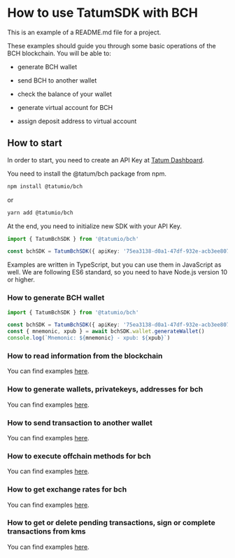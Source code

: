 # How to use TatumSDK with BCH

This is an example of a README.md file for a project.

These examples should guide you through some basic operations of the BCH blockchain. You will be able to:

- generate BCH wallet
- send BCH to another wallet
- check the balance of your wallet

- generate virtual account for BCH
- assign deposit address to virtual account

## How to start

In order to start, you need to create an API Key at [Tatum Dashboard](https://dashboard.tatum.io).

You need to install the @tatum/bch package from npm.

```bash
npm install @tatumio/bch
```

or

```bash
yarn add @tatumio/bch
```

At the end, you need to initialize new SDK with your API Key.

```typescript
import { TatumBchSDK } from '@tatumio/bch'

const bchSDK = TatumBchSDK({ apiKey: '75ea3138-d0a1-47df-932e-acb3ee807dab' })
```

Examples are written in TypeScript, but you can use them in JavaScript as well. We are following ES6 standard, so you
need to have Node.js version 10 or higher.

### How to generate BCH wallet

```typescript
import { TatumBchSDK } from '@tatumio/bch'

const bchSDK = TatumBchSDK({ apiKey: '75ea3138-d0a1-47df-932e-acb3ee807dab' })
const { mnemonic, xpub } = await bchSDK.wallet.generateWallet()
console.log(`Mnemonic: ${mnemonic} - xpub: ${xpub}`)
```

### How to read information from the blockchain

You can find examples [here](./src/app/bch.blockchain.example.ts).

### How to generate wallets, privatekeys, addresses for bch

You can find examples [here](./src/app/bch.wallet.example.ts).

### How to send transaction to another wallet

You can find examples [here](./src/app/bch.tx.example.ts).

### How to execute offchain methods for bch

You can find examples [here](./src/app/bch.offchain.example.ts).

### How to get exchange rates for bch

You can find examples [here](./src/app/bch.root.example.ts).

### How to get or delete pending transactions, sign or complete transactions from kms

You can find examples [here](./src/app/bch.kms.example.ts).
